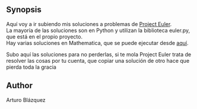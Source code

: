 ## Synopsis

Aquí voy a ir subiendo mis soluciones a problemas de <a href="https://projecteuler.net/">Project Euler</a>. <br>
La mayoría de las soluciones son en Python y utilizan la biblioteca euler.py, que está en el propio proyecto. <br>
Hay varias soluciones en Mathematica, que se puede ejecutar desde <a href="https://sandbox.open.wolframcloud.com">aquí</a>. <br>

Subo aquí las soluciones para no perderlas, si te mola Project Euler trata de resolver las cosas por tu cuenta, que copiar una solución de otro hace que pierda toda la gracia

## Author

Arturo Blázquez
